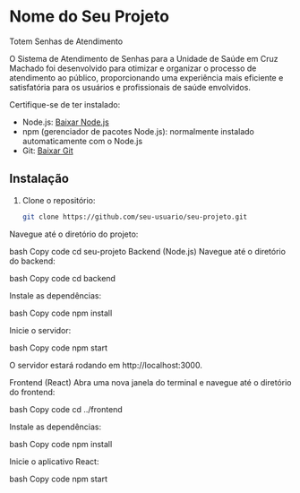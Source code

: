 # Nome do Seu Projeto

Totem Senhas de Atendimento

O Sistema de Atendimento de Senhas para a Unidade de Saúde em Cruz Machado
foi desenvolvido para otimizar e organizar o processo de atendimento ao público,
proporcionando uma experiência mais eficiente e satisfatória para os usuários e
profissionais de saúde envolvidos.


Certifique-se de ter instalado:

- Node.js: [Baixar Node.js](https://nodejs.org/)
- npm (gerenciador de pacotes Node.js): normalmente instalado automaticamente com o Node.js
- Git: [Baixar Git](https://git-scm.com/)

## Instalação

1. Clone o repositório:

   ```bash
   git clone https://github.com/seu-usuario/seu-projeto.git
Navegue até o diretório do projeto:

bash
Copy code
cd seu-projeto
Backend (Node.js)
Navegue até o diretório do backend:

bash
Copy code
cd backend

Instale as dependências:

bash
Copy code
npm install

Inicie o servidor:

bash
Copy code
npm start

O servidor estará rodando em http://localhost:3000.

Frontend (React)
Abra uma nova janela do terminal e navegue até o diretório do frontend:

bash
Copy code
cd ../frontend

Instale as dependências:

bash
Copy code
npm install

Inicie o aplicativo React:

bash
Copy code
npm start
